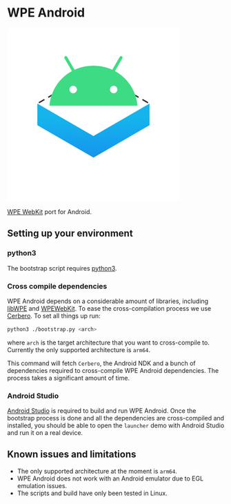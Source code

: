 # WPE Android

![logo](./logo.png)

[WPE WebKit](https://wpewebkit.org/) port for Android.

## Setting up your environment

### python3

The bootstrap script requires [python3](https://www.python.org/downloads/).

### Cross compile dependencies

WPE Android depends on a considerable amount of libraries, 
including [libWPE](https://github.com/WebPlatformForEmbedded/libwpe) and 
[WPEWebKit](https://github.com/WebPlatformForEmbedded/WPEWebKit). 
To ease the cross-compilation process we use 
[Cerbero](https://gitlab.freedesktop.org/gstreamer/cerbero). To set all things up run:

```bash
python3 ./bootstrap.py <arch>
```

where `arch` is the target architecture that you want to cross-compile to. 
Currently the only supported architecture is `arm64`.

This command will fetch `Cerbero`, the Android NDK and a bunch of dependencies required 
to cross-compile WPE Android dependencies. The process takes a significant amount of time.

### Android Studio
[Android Studio](https://developer.android.com/studio/) is required to build and run WPE Android.
Once the bootstrap process is done and all the dependencies are cross-compiled and installed, 
you should be able to open the `launcher` demo with Android Studio and run it on a real device.

## Known issues and limitations
* The only supported architecture at the moment is `arm64`.
* WPE Android does not work with an Android emulator due to EGL emulation issues.
* The scripts and build have only been tested in Linux.
